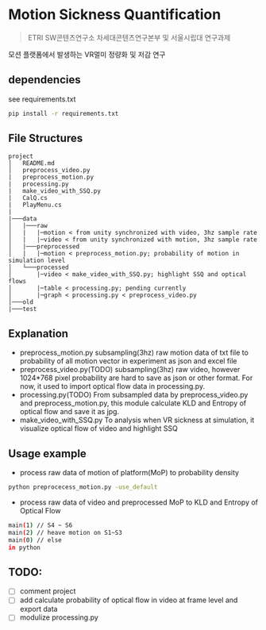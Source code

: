 # Motion Sickness Quantification
> ETRI SW콘텐츠연구소 차세대콘텐츠연구본부 및 서울시립대 연구과제

모션 플랫폼에서 발생하는 VR멀미 정량화 및 저감 연구

## dependencies
see requirements.txt

```sh
pip install -r requirements.txt
```

## File Structures
```
project
│   README.md
│   preprocess_video.py
|   preprocess_motion.py
|   processing.py
|   make_video_with_SSQ.py
|   CalQ.cs
|   PlayMenu.cs
|
|───data
│   |───raw
│   |   |─motion < from unity synchronized with video, 3hz sample rate
│   |   |─video < from unity synchronized with motion, 3hz sample rate
│   |───preprocessed 
│   |   |─motion < preprocess_motion.py; probability of motion in simulation level
│   └───processed
│       |─video < make_video_with_SSQ.py; highlight SSQ and optical flows
│       |─table < processing.py; pending currently
│       |─graph < processing.py < preprocess_video.py
│───old
|───test

```

## Explanation
- preprocess_motion.py
subsampling(3hz) raw motion data of txt file to probability of all motion vector in experiment as json and excel file
- preprocess_video.py(TODO)
subsampling(3hz) raw video, however 1024*768 pixel probability are hard to save as json or other format. For now, it used to import optical flow data in processing.py.
- processing.py(TODO)
From subsampled data by preprocess_video.py and preprocess_motion.py, this module calculate KLD and Entropy of optical flow and save it as jpg.
- make_video_with_SSQ.py
To analysis when VR sickness at simulation, it visualize optical flow of video and highlight SSQ


## Usage example
- process raw data of motion of platform(MoP) to probability density
```sh
python preprocecess_motion.py -use_default
```

- process raw data of video and preprocessed MoP to KLD and Entropy of Optical Flow
```sh
main(1) // S4 ~ S6
main(2) // heave motion on S1~S3
main(0) // else
in python
```

## TODO:
- [ ] comment project
- [ ] add calculate probability of optical flow in video at frame level and export data
- [ ] modulize processing.py
